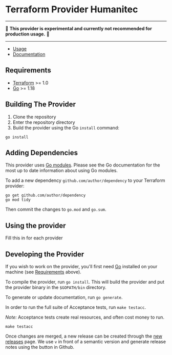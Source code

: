 # Terraform Provider Humanitec

---

:construction: __This provider is experimental and currently not recommended for production usage.__ :construction:

---

* [Usage](https://registry.terraform.io/providers/humanitec/humanitec/latest)
* [Documentation](https://registry.terraform.io/providers/humanitec/humanitec/latest/docs)

## Requirements

- [Terraform](https://www.terraform.io/downloads.html) >= 1.0
- [Go](https://golang.org/doc/install) >= 1.18

## Building The Provider

1. Clone the repository
1. Enter the repository directory
1. Build the provider using the Go `install` command:

```shell
go install
```

## Adding Dependencies

This provider uses [Go modules](https://github.com/golang/go/wiki/Modules).
Please see the Go documentation for the most up to date information about using Go modules.

To add a new dependency `github.com/author/dependency` to your Terraform provider:

```shell
go get github.com/author/dependency
go mod tidy
```

Then commit the changes to `go.mod` and `go.sum`.

## Using the provider

Fill this in for each provider

## Developing the Provider

If you wish to work on the provider, you'll first need [Go](http://www.golang.org) installed on your machine (see [Requirements](#requirements) above).

To compile the provider, run `go install`. This will build the provider and put the provider binary in the `$GOPATH/bin` directory.

To generate or update documentation, run `go generate`.

In order to run the full suite of Acceptance tests, run `make testacc`.

*Note:* Acceptance tests create real resources, and often cost money to run.

```shell
make testacc
```

Once changes are merged, a new release can be created through the [new releases](https://github.com/humanitec/terraform-provider-humanitec/releases/new) page. We use `v` in front of a semantic version and generate release notes using the button in Github.

